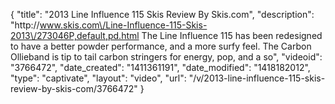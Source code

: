 {
    "title": "2013 Line Influence 115 Skis Review By Skis.com",
    "description": "http:\/\/www.skis.com\/Line-Influence-115-Skis-2013\/273046P,default,pd.html  The Line Influence 115 has been redesigned to have a better powder performance, and a more surfy feel. The Carbon Ollieband is tip to tail carbon stringers for energy, pop, and a so",
    "videoid": "3766472",
    "date_created": "1411361191",
    "date_modified": "1418182012",
    "type": "captivate",
    "layout": "video",
    "url": "\/v\/2013-line-influence-115-skis-review-by-skis-com\/3766472"
}